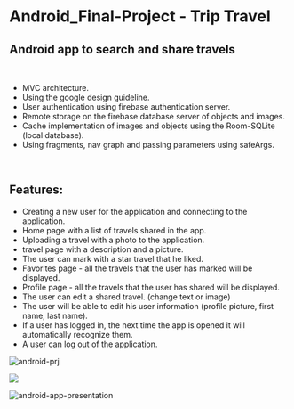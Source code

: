 # Android_Final-Project - Trip Travel

## Android app to search and share travels

<br>

- MVC architecture.
- Using the google design guideline.
- User authentication using firebase authentication server.
- Remote storage on the firebase database server of objects and images.
- Cache implementation of images and objects using the Room-SQLite (local database).
- Using fragments, nav graph and passing parameters using safeArgs.

<br>

## Features:

- Creating a new user for the application and connecting to the application.
- Home page with a list of travels shared in the app.
- Uploading a travel with a photo to the application.
- travel page with a description and a picture.
- The user can mark with a star travel that he liked.
- Favorites page - all the travels that the user has marked will be displayed.
- Profile page - all the travels that the user has shared will be displayed.
- The user can edit a shared travel. (change text or image)
- The user will be able to edit his user information (profile picture, first name, last name).
- If a user has logged in, the next time the app is opened it will automatically recognize them.
- A user can log out of the application.


![android-prj](https://github.com/Idanklatza/Android_Final-Project/assets/93584464/579f81e7-f96e-4a99-95aa-8e948449fdd0)

<img src = https://github.com/Idanklatza/Android_Final-Project/assets/93584464/579f81e7-f96e-4a99-95aa-8e948449fdd0 />

![android-app-presentation](https://github.com/Idanklatza/Android_Final-Project/assets/93584464/9654fbea-f2fa-4e50-8e98-57da5b20dc0a)


 
